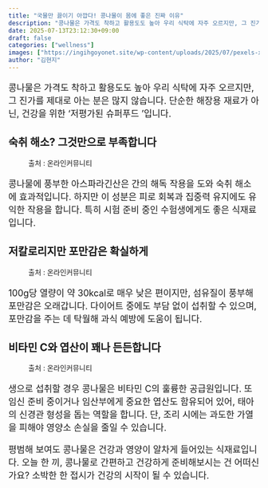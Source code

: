 ```yaml
---
title: "국물만 끓이기 아깝다! 콩나물이 몸에 좋은 진짜 이유"
description: "콩나물은 가격도 착하고 활용도도 높아 우리 식탁에 자주 오르지만, 그 진가를 제대로 아는 분은 많지 않습니다. 단순한 해장용 재료가 아닌, 건강을 위한 ‘저평가된 슈퍼푸드 ’입니다."
date: 2025-07-13T23:12:30+09:00
draft: false
categories: ["wellness"]
images: ["https://ingihgoyonet.site/wp-content/uploads/2025/07/pexels-xmtnguyen-2664216-1024x737.jpg", "https://ingihgoyonet.site/wp-content/uploads/2025/07/pexels-kate-romeo-501776-2425705-683x1024.jpg", "https://ingihgoyonet.site/wp-content/uploads/2025/07/pexels-1155579-2365966-1024x768.jpg"]
author: "김현지"
---
```


<p style="font-size:18px">콩나물은 가격도 착하고 활용도도 높아 우리 식탁에 자주 오르지만, 그 진가를 제대로 아는 분은 많지 않습니다. 단순한 해장용 재료가 아닌, 건강을 위한 ‘저평가된 슈퍼푸드 ’입니다.</p> <h2 >숙취 해소? 그것만으로 부족합니다</h2> <figure ><img src="https://ingihgoyonet.site/wp-content/uploads/2025/07/pexels-xmtnguyen-2664216-1024x737.jpg" alt="" style="aspect-ratio:16/9;object-fit:cover"/><figcaption >출처 : 온라인커뮤니티</figcaption></figure> <p style="font-size:18px">콩나물에 풍부한 아스파라긴산은 간의 해독 작용을 도와 숙취 해소에 효과적입니다. 하지만 이 성분은 피로 회복과 집중력 유지에도 유익한 작용을 합니다. 특히 시험 준비 중인 수험생에게도 좋은 식재료입니다.</p> <h2 >저칼로리지만 포만감은 확실하게</h2> <figure ><img src="https://ingihgoyonet.site/wp-content/uploads/2025/07/pexels-kate-romeo-501776-2425705-683x1024.jpg" alt="" style="aspect-ratio:16/9;object-fit:cover"/><figcaption >출처 : 온라인커뮤니티</figcaption></figure> <p style="font-size:18px">100g당 열량이 약 30kcal로 매우 낮은 편이지만, 섬유질이 풍부해 포만감은 오래갑니다. 다이어트 중에도 부담 없이 섭취할 수 있으며, 포만감을 주는 데 탁월해 과식 예방에 도움이 됩니다.</p> <h2 >비타민 C와 엽산이 꽤나 든든합니다</h2> <figure ><img src="https://ingihgoyonet.site/wp-content/uploads/2025/07/pexels-1155579-2365966-1024x768.jpg" alt="" style="aspect-ratio:16/9;object-fit:cover"/><figcaption >출처 : 온라인커뮤니티</figcaption></figure> <p style="font-size:18px">생으로 섭취할 경우 콩나물은 비타민 C의 훌륭한 공급원입니다. 또 임신 준비 중이거나 임산부에게 중요한 엽산도 함유되어 있어, 태아의 신경관 형성을 돕는 역할을 합니다. 단, 조리 시에는 과도한 가열을 피해야 영양소 손실을 줄일 수 있습니다.</p> <p style="font-size:18px">평범해 보여도 콩나물은 건강과 영양이 알차게 들어있는 식재료입니다. 오늘 한 끼, 콩나물로 간편하고 건강하게 준비해보시는 건 어떠신가요? 소박한 한 접시가 건강의 시작이 될 수 있습니다.</p>